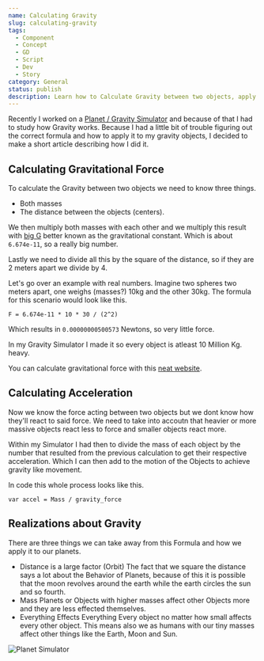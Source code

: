```yaml
---
name: Calculating Gravity
slug: calculating-gravity
tags:
  - Component
  - Concept
  - GD
  - Script
  - Dev
  - Story
category: General
status: publish
description: Learn how to Calculate Gravity between two objects, apply the forces to said objects and how to use it in Godot.
---
```


Recently I worked on a [Planet / Gravity Simulator](https://maximino.itch.io/planet-simulator) and because of that I had to study how Gravity works. Because I had a little bit of trouble figuring out the correct formula and how to apply it to my gravity objects, I decided to make a short article describing how I did it.


## Calculating Gravitational Force

To calculate the Gravity between two objects we need to know three things.

- Both masses
- The distance between the objects (centers).

We then multiply both masses with each other and we multiply this result with [big G](https://en.wikipedia.org/wiki/Gravitational_constant) better known as the gravitational constant. Which is about `6.674e-11`, so a really big number.

Lastly we need to divide all this by the square of the distance, so if they are 2 meters apart we divide by 4.

Let's go over an example with real numbers. Imagine two spheres two meters apart, one weighs (masses?) 10kg and the other 30kg. The formula for this scenario would look like this.

```
F = 6.674e-11 * 10 * 30 / (2^2)
```

Which results in `0.00000000500573` Newtons, so very little force.

In my Gravity Simulator I made it so every object is atleast 10 Million Kg. heavy.

You can calculate gravitational force with this [neat website](https://www.omnicalculator.com/physics/gravitational-force?c=CHF&v=g:6.674!x10em11,m1:10!kg,m2:30!kg,r:2!m).


## Calculating Acceleration

Now we know the force acting between two objects but we dont know how they'll react to said force. We need to take into accoutn that heavier or more massive objects react less to force and smaller objects react more.

Within my Simulator I had then to divide the mass of each object by the number that resulted from the previous calculation to get their respective acceleration. Which I can then add to the motion of the Objects to achieve gravity like movement.

In code this whole process looks like this.

```
var accel = Mass / gravity_force
```


## Realizations about Gravity

There are three things we can take away from this Formula and how we apply it to our planets.

- Distance is a large factor (Orbit)
  The fact that we square the distance says a lot about the Behavior of Planets, because of this it is possible that the moon revolves around the earth while the earth circles the sun and so fourth.
- Mass
  Planets or Objects with higher masses affect other Objects more and they are less effected themselves.
- Everything Effects Everything
  Every object no matter how small affects every other object. This means also we as humans with our tiny masses affect other things like the Earth, Moon and Sun.


![Planet Simulator](https://github.com/Maximinodotpy/articles/blob/main/049%20-%20Calculating%20Gravity/_blog/orbit.gif?raw=true)